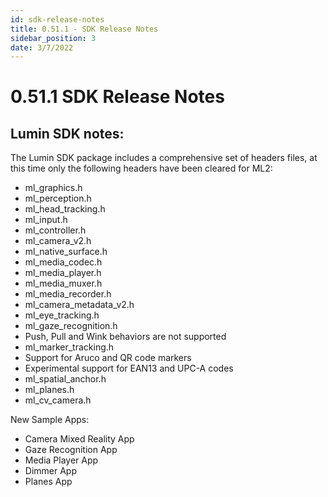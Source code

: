 ```yaml
---
id: sdk-release-notes
title: 0.51.1 - SDK Release Notes
sidebar_position: 3
date: 3/7/2022
---
```



# 0.51.1 SDK Release Notes

## Lumin SDK notes:

The Lumin SDK package includes a comprehensive set of headers files, at this time only the following headers have been cleared for ML2:
- ml_graphics.h
- ml_perception.h
- ml_head_tracking.h
- ml_input.h
- ml_controller.h
- ml_camera_v2.h
- ml_native_surface.h
- ml_media_codec.h
- ml_media_player.h
- ml_media_muxer.h
- ml_media_recorder.h
- ml_camera_metadata_v2.h
- ml_eye_tracking.h
- ml_gaze_recognition.h 
- Push, Pull and Wink behaviors are not supported
- ml_marker_tracking.h 
- Support for Aruco and QR code markers
- Experimental support for EAN13 and UPC-A codes
- ml_spatial_anchor.h
- ml_planes.h
- ml_cv_camera.h

New Sample Apps:
- Camera Mixed Reality App
- Gaze Recognition App
- Media Player App 
- Dimmer App
- Planes App
